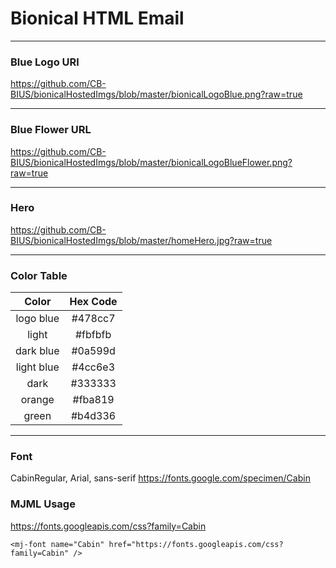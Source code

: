 # Bionical HTML Email

***

### Blue Logo URl
https://github.com/CB-BIUS/bionicalHostedImgs/blob/master/bionicalLogoBlue.png?raw=true

***

### Blue Flower URL
https://github.com/CB-BIUS/bionicalHostedImgs/blob/master/bionicalLogoBlueFlower.png?raw=true

***

### Hero
https://github.com/CB-BIUS/bionicalHostedImgs/blob/master/homeHero.jpg?raw=true

***

### Color Table

| Color         | Hex Code     |   
|:-------------:|:------------:|
| logo blue     |  #478cc7     |
| light         |  #fbfbfb     |
| dark blue     |  #0a599d     |
| light blue    |  #4cc6e3     |
| dark          |  #333333     |
| orange        |  #fba819     |
| green         |  #b4d336     |

***

### Font
CabinRegular, Arial, sans-serif
https://fonts.google.com/specimen/Cabin

### MJML Usage
https://fonts.googleapis.com/css?family=Cabin

`<mj-font name="Cabin" href="https://fonts.googleapis.com/css?family=Cabin" />`
